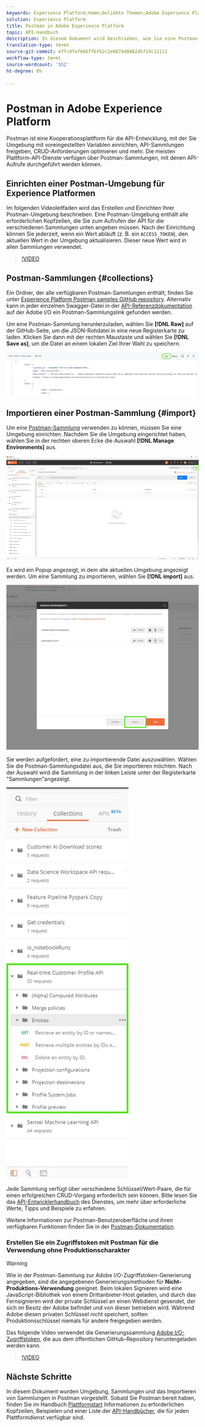 ```yaml
---
keywords: Experience Platform;Home;beliebte Themen;Adobe Experience Platform;API-Handbuch;Plattform-API-Handbuch;Einführung in die Plattform;Entwicklerhandbuch
solution: Experience Platform
title: Postman in Adobe Experience Platform
topic: API-Handbuch
description: In diesem Dokument wird beschrieben, wie Sie eine Postman-Umgebung einrichten, Postman-Sammlungen importieren und eine Liste der verfügbaren Sammlungen für jeden Plattformdienst erstellen.
translation-type: tm+mt
source-git-commit: effc8fef666ffbf62c2e0874d048245f19c12111
workflow-type: tm+mt
source-wordcount: '552'
ht-degree: 0%

---
```



# Postman in Adobe Experience Platform

Postman ist eine Kooperationsplattform für die API-Entwicklung, mit der Sie Umgebung mit voreingestellten Variablen einrichten, API-Sammlungen freigeben, CRUD-Anforderungen optimieren und mehr. Die meisten Plattform-API-Dienste verfügen über Postman-Sammlungen, mit denen API-Aufrufe durchgeführt werden können.

## Einrichten einer Postman-Umgebung für Experience Platformen

Im folgenden Videoleitfaden wird das Erstellen und Einrichten Ihrer Postman-Umgebung beschrieben. Eine Postman-Umgebung enthält alle erforderlichen Kopfzeilen, die Sie zum Aufrufen der API für die verschiedenen Sammlungen unten angeben müssen. Nach der Einrichtung können Sie jederzeit, wenn ein Wert abläuft (z. B. ein `ACCESS_TOKEN`), den aktuellen Wert in der Umgebung aktualisieren. Dieser neue Wert wird in allen Sammlungen verwendet.

>[!VIDEO](https://video.tv.adobe.com/v/28832)

## Postman-Sammlungen {#collections}

Ein Ordner, der alle verfügbaren Postman-Sammlungen enthält, finden Sie unter [Experience Platform Postman samples GitHub repository](https://github.com/adobe/experience-platform-postman-samples/tree/master/apis/experience-platform). Alternativ kann in jeder einzelnen Swagger-Datei in der [API-Referenzdokumentation](http://www.adobe.com/go/platform-api-reference-en) auf der Adobe I/O ein Postman-Sammlungslink gefunden werden.

Um eine Postman-Sammlung herunterzuladen, wählen Sie **[!DNL Raw]** auf der GitHub-Seite, um die JSON-Rohdatei in eine neue Registerkarte zu laden. Klicken Sie dann mit der rechten Maustaste und wählen Sie **[!DNL Save as]**, um die Datei an einem lokalen Ziel Ihrer Wahl zu speichern.

![raw JSON](./images/api-guide/raw-collection.PNG)

## Importieren einer Postman-Sammlung {#import}

Um eine [Postman-Sammlung](#collections) verwenden zu können, müssen Sie eine Umgebung einrichten. Nachdem Sie die Umgebung eingerichtet haben, wählen Sie in der rechten oberen Ecke die Auswahl **[!DNL Manage Environments]** aus.

![Auswahl für Umgebung verwalten](./images/api-guide/environment-selector.png)

Es wird ein Popup angezeigt, in dem alle aktuellen Umgebung angezeigt werden. Um eine Sammlung zu importieren, wählen Sie **[!DNL import]** aus.

![Schaltfläche importieren](./images/api-guide/import-collection.png)

Sie werden aufgefordert, eine zu importierende Datei auszuwählen. Wählen Sie die Postman-Sammlungsdatei aus, die Sie importieren möchten. Nach der Auswahl wird die Sammlung in der linken Leiste unter der Registerkarte &quot;Sammlungen&quot;angezeigt.

![gefüllte Sammlung](./images/api-guide/imported-collection.png)

Jede Sammlung verfügt über verschiedene Schlüssel/Wert-Paare, die für einen erfolgreichen CRUD-Vorgang erforderlich sein können. Bitte lesen Sie das [API-Entwicklerhandbuch](api-guide.md#api-guides) des Dienstes, um mehr über erforderliche Werte, Tipps und Beispiele zu erfahren.

Weitere Informationen zur Postman-Benutzeroberfläche und ihren verfügbaren Funktionen finden Sie in der [Postman-Dokumentation](https://learning.postman.com/docs/getting-started/navigating-postman/).

### Erstellen Sie ein Zugriffstoken mit Postman für die Verwendung ohne Produktionscharakter

>[!WARNING]
>
>Wie in der Postman-Sammlung zur Adobe I/O-Zugriffstoken-Generierung angegeben, sind die angegebenen Generierungsmethoden für **Nicht-Produktions-Verwendung** geeignet. Beim lokalen Signieren wird eine JavaScript-Bibliothek von einem Drittanbieter-Host geladen, und durch das Fernsignieren wird der private Schlüssel an einen Webdienst gesendet, der sich im Besitz der Adobe befindet und von dieser betrieben wird. Während Adobe diesen privaten Schlüssel nicht speichert, sollten Produktionsschlüssel niemals für andere freigegeben werden.

Das folgende Video verwendet die Generierungssammlung [Adobe I/O-Zugriffstoken](https://github.com/adobe/experience-platform-postman-samples/blob/master/apis/ims/Adobe%20IO%20Access%20Token%20Generation.postman_collection.json), die aus dem öffentlichen GitHub-Repository heruntergeladen werden kann.

>[!VIDEO](https://video.tv.adobe.com/v/29698/?quality=12&learn=on)

## Nächste Schritte

In diesem Dokument wurden Umgebung, Sammlungen und das Importieren von Sammlungen in Postman vorgestellt. Sobald Sie Postman bereit haben, finden Sie im Handbuch [Plattformstart](api-guide.md) Informationen zu erforderlichen Kopfzeilen, Beispielen und einer Liste der [API-Handbücher](api-guide.md#api-guides), die für jeden Plattformdienst verfügbar sind.